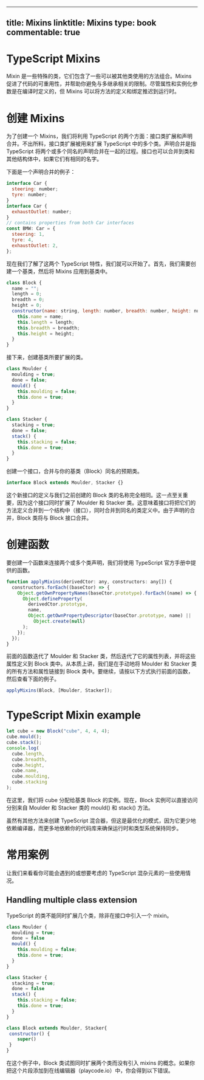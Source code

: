 
---
title: Mixins
linktitle: Mixins
type: book
commentable: true
---

# TypeScript Mixins

Mixin 是一些特殊的类，它们包含了一些可以被其他类使用的方法组合。Mixins 促进了代码的可重用性，并帮助你避免与多继承相关的限制。尽管属性和实例化参数是在编译时定义的，但 Mixins 可以将方法的定义和绑定推迟到运行时。

# 创建 Mixins

为了创建一个 Mixins，我们将利用 TypeScript 的两个方面：接口类扩展和声明合并。不出所料，接口类扩展被用来扩展 TypeScript 中的多个类。声明合并是指 TypeScript 将两个或多个同名的声明合并在一起的过程。接口也可以合并到类和其他结构体中，如果它们有相同的名字。

下面是一个声明合并的例子：

```js
interface Car {
  steering: number;
  tyre: number;
}
interface Car {
  exhaustOutlet: number;
}
// contains properties from both Car interfaces
const BMW: Car = {
  steering: 1,
  tyre: 4,
  exhaustOutlet: 2,
};
```

现在我们了解了这两个 TypeScript 特性，我们就可以开始了。首先，我们需要创建一个基类，然后将 Mixins 应用到基类中。

```js
class Block {
  name = "";
  length = 0;
  breadth = 0;
  height = 0;
  constructor(name: string, length: number, breadth: number, height: number) {
    this.name = name;
    this.length = length;
    this.breadth = breadth;
    this.height = height;
  }
}
```

接下来，创建基类所要扩展的类。

```js
class Moulder {
  moulding = true;
  done = false;
  mould() {
    this.moulding = false;
    this.done = true;
  }
}

class Stacker {
  stacking = true;
  done = false;
  stack() {
    this.stacking = false;
    this.done = true;
  }
}
```

创建一个接口，合并与你的基类（Block）同名的预期类。

```js
interface Block extends Moulder, Stacker {}
```

这个新接口的定义与我们之前创建的 Block 类的名称完全相同。这一点至关重要，因为这个接口同时扩展了 Moulder 和 Stacker 类。这意味着接口将把它们的方法定义合并到一个结构中（接口），同时合并到同名的类定义中。由于声明的合并，Block 类将与 Block 接口合并。

# 创建函数

要创建一个函数来连接两个或多个类声明，我们将使用 TypeScript 官方手册中提供的函数。

```js
function applyMixins(derivedCtor: any, constructors: any[]) {
  constructors.forEach((baseCtor) => {
    Object.getOwnPropertyNames(baseCtor.prototype).forEach((name) => {
      Object.defineProperty(
        derivedCtor.prototype,
        name,
        Object.getOwnPropertyDescriptor(baseCtor.prototype, name) ||
          Object.create(null)
      );
    });
  });
}
```

前面的函数迭代了 Moulder 和 Stacker 类，然后迭代了它的属性列表，并将这些属性定义到 Block 类中。从本质上讲，我们是在手动地将 Moulder 和 Stacker 类的所有方法和属性链接到 Block 类中。要继续，请按以下方式执行前面的函数，然后查看下面的例子。

```js
applyMixins(Block, [Moulder, Stacker]);
```

# TypeScript Mixin example

```js
let cube = new Block("cube", 4, 4, 4);
cube.mould();
cube.stack();
console.log(
  cube.length,
  cube.breadth,
  cube.height,
  cube.name,
  cube.moulding,
  cube.stacking
);
```

在这里，我们将 cube 分配给基类 Block 的实例。现在，Block 实例可以直接访问分别来自 Moulder 和 Stacker 类的 mould() 和 stack() 方法。

虽然有其他方法来创建 TypeScript 混合器，但这是最优化的模式，因为它更少地依赖编译器，而更多地依赖你的代码库来确保运行时和类型系统保持同步。

# 常用案例

让我们来看看你可能会遇到的或想要考虑的 TypeScript 混杂元素的一些使用情况。

## Handling multiple class extension

TypeScript 的类不能同时扩展几个类，除非在接口中引入一个 mixin。

```js
class Moulder {
  moulding = true;
  done = false
  mould() {
    this.moulding = false;
    this.done = true;
  }
}

class Stacker {
  stacking = true;
  done = false
  stack() {
    this.stacking = false;
    this.done = true;
  }
}

class Block extends Moulder, Stacker{
 constructor() {
    super()
 }
}
```

在这个例子中，Block 类试图同时扩展两个类而没有引入 mixins 的概念。如果你把这个片段添加到在线编辑器（playcode.io）中，你会得到以下错误。

    